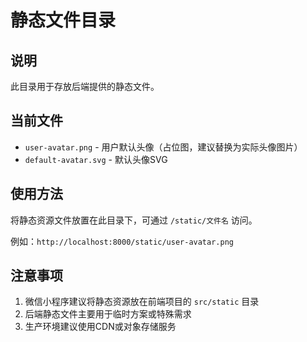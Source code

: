 # 静态文件目录

## 说明

此目录用于存放后端提供的静态文件。

## 当前文件

- `user-avatar.png` - 用户默认头像（占位图，建议替换为实际头像图片）
- `default-avatar.svg` - 默认头像SVG

## 使用方法

将静态资源文件放置在此目录下，可通过 `/static/文件名` 访问。

例如：`http://localhost:8000/static/user-avatar.png`

## 注意事项

1. 微信小程序建议将静态资源放在前端项目的 `src/static` 目录
2. 后端静态文件主要用于临时方案或特殊需求
3. 生产环境建议使用CDN或对象存储服务

